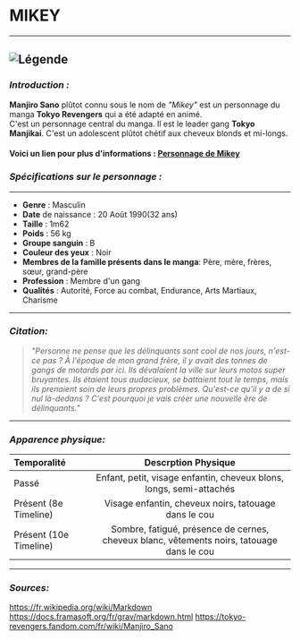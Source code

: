 # **MIKEY**  
*** 
![Légende](https://i.pinimg.com/564x/b1/ab/c4/b1abc47d655c67663b1f8da412b8b6c8.jpg)  
---  
### _Introduction :_  
**Manjiro Sano** plûtot connu sous le nom de _"Mikey"_ est un personnage du manga **Tokyo Revengers** qui a été adapté en animé.  
C'est un personnage central du manga. Il est le leader gang **Tokyo Manjikai**. C'est un adolescent plûtot chétif aux cheveux blonds et mi-longs.  
#### Voici un lien pour plus d'informations : [Personnage de Mikey](https://nntheblog.com/fr/mikey-tokyo-revengers-tout-ce-que-vous-devez-savoir/)
### _Spécifications sur le personnage :_  
---  
* **Genre** : Masculin  
* **Date** de naissance : 20 Août 1990(32 ans)  
* **Taille** : 1m62  
* **Poids** : 56 kg
* **Groupe sanguin** : B
* **Couleur des yeux** : Noir
* **Membres de la famille présents dans le manga**: Père, mère, frères, sœur, grand-père
* **Profession** : Membre d'un gang
* **Qualités** : Autorité, Force au combat, Endurance, Arts Martiaux, Charisme  
---  
### _Citation:_
> _"Personne ne pense que les délinquants sont cool de nos jours, n'est-ce pas ? À l'époque de mon grand frère, il y avait des tonnes de gangs de motards par ici. Ils dévalaient la ville sur leurs motos super bruyantes. Ils étaient tous audacieux, se battaient tout le temps, mais ils prenaient soin de leurs propres problèmes. Qu'est-ce qu'il y a de si nul là-dedans ? C'est pourquoi je vais créer une nouvelle ère de délinquants."_
---  
### _Apparence physique:_
| Temporalité               |     Descrption Physique                                                                       |
| :------------------------ | :-------------------------------------------------------------------------------------------: |
| Passé                     |   Enfant, petit, visage enfantin, cheveux blons, longs, semi-attachés                         |
| Présent (8e Timeline)     |   Visage enfantin, cheveux noirs, tatouage dans le cou                                        |
| Présent (10e Timeline)    |   Sombre, fatigué, présence de cernes, cheveux blanc, vêtements noirs, tatouage dans le cou   |
--- 
### _Sources:_
https://fr.wikipedia.org/wiki/Markdown
https://docs.framasoft.org/fr/grav/markdown.html
https://tokyo-revengers.fandom.com/fr/wiki/Manjiro_Sano

